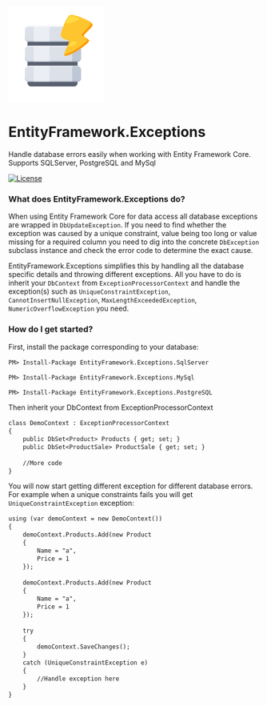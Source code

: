 ![EntityFramework.Exceptions](Icon.png "EntityFramework.Exceptions")

# EntityFramework.Exceptions
Handle database errors easily when working with Entity Framework Core. Supports SQLServer, PostgreSQL and MySql

[![License](https://img.shields.io/badge/License-Apache%202.0-blue.svg)](License.md)

### What does EntityFramework.Exceptions do?

When using Entity Framework Core for data access all database exceptions are wrapped in `DbUpdateException`. If you need to find 
whether the exception was caused by a unique constraint, value being too long or value missing for a required column you need to dig into 
the concrete `DbException` subclass instance and check the error code to determine the exact cause.

EntityFramework.Exceptions simplifies this by handling all the database specific details and throwing different exceptions. All you have
to do is inherit your `DbContext` from `ExceptionProcessorContext` and handle the exception(s) such as `UniqueConstraintException`,
`CannotInsertNullException`, `MaxLengthExceededException`, `NumericOverflowException` you need.

### How do I get started?
First, install the package corresponding to your database:

```
PM> Install-Package EntityFramework.Exceptions.SqlServer
```

```
PM> Install-Package EntityFramework.Exceptions.MySql
```

```
PM> Install-Package EntityFramework.Exceptions.PostgreSQL
```

Then inherit your DbContext from ExceptionProcessorContext

```
class DemoContext : ExceptionProcessorContext
{
    public DbSet<Product> Products { get; set; }
    public DbSet<ProductSale> ProductSale { get; set; }

    //More code
}
```    

You will now start getting different exception for different database errors. For example when a unique constraints fails you will get `UniqueConstraintException` exception:

```
using (var demoContext = new DemoContext())
{
    demoContext.Products.Add(new Product
    {
        Name = "a",
        Price = 1
    });

    demoContext.Products.Add(new Product
    {
        Name = "a",
        Price = 1
    });

    try
    {
        demoContext.SaveChanges();
    }
    catch (UniqueConstraintException e)
    {
        //Handle exception here
    }
}
```
